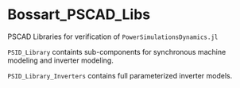 # Bossart_PSCAD_Libs

PSCAD Libraries for verification of `PowerSimulationsDynamics.jl`

`PSID_Library` containts sub-components for synchronous machine modeling and inverter modeling.

`PSID_Library_Inverters` contains full parameterized inverter models.
